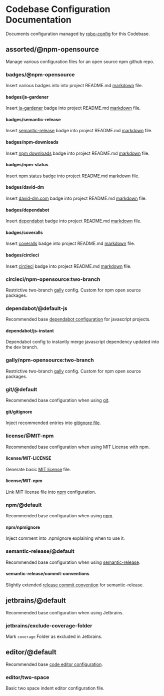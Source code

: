 # Codebase Configuration Documentation

Documents configuration managed by [robo-config](https://github.com/blackflux/robo-config) for this Codebase.

## assorted/@npm-opensource

Manage various configuration files for an open source npm github repo.

### badges/@npm-opensource

Insert various badges into into project README.md [markdown](https://en.wikipedia.org/wiki/Markdown) file.

#### badges/js-gardener

Insert [js-gardener](https://github.com/blackflux/js-gardener) badge into project README.md [markdown](https://en.wikipedia.org/wiki/Markdown) file.

#### badges/semantic-release

Insert [semantic-release](https://github.com/semantic-release/semantic-release) badge into project README.md [markdown](https://en.wikipedia.org/wiki/Markdown) file.

#### badges/npm-downloads

Insert [npm downloads](https://www.npmjs.com/) badge into project README.md [markdown](https://en.wikipedia.org/wiki/Markdown) file.

#### badges/npm-status

Insert [npm status](https://www.npmjs.com/) badge into project README.md [markdown](https://en.wikipedia.org/wiki/Markdown) file.

#### badges/david-dm

Insert [david-dm.com](https://david-dm.org/) badge into project README.md [markdown](https://en.wikipedia.org/wiki/Markdown) file.

#### badges/dependabot

Insert [dependabot](https://dependabot.com/) badge into project README.md [markdown](https://en.wikipedia.org/wiki/Markdown) file.

#### badges/coveralls

Insert [coveralls](https://coveralls.io/) badge into project README.md [markdown](https://en.wikipedia.org/wiki/Markdown) file.

#### badges/circleci

Insert [circleci](https://circleci.com/) badge into project README.md [markdown](https://en.wikipedia.org/wiki/Markdown) file.

### circleci/npm-opensource:two-branch

Restrictive two-branch [gally](https://github.com/loopmediagroup/gally#readme) config. Custom for npm open source packages.

### dependabot/@default-js

Recommended base [dependabot configuration](https://dependabot.com/) for javascript projects.

#### dependabot/js-instant

Dependabot config to instantly merge javascript dependency updated into the dev branch.

### gally/npm-opensource:two-branch

Restrictive two-branch [gally](https://github.com/loopmediagroup/gally#readme) config. Custom for npm open source packages.

### git/@default

Recommended base configuration when using [git](https://en.wikipedia.org/wiki/Git).

#### git/gitignore

Inject recommended entries into [gitignore file](https://help.github.com/en/articles/ignoring-files).

### license/@MIT-npm

Recommended base configuration when using MIT License with npm.

#### license/MIT-LICENSE

Generate basic [MIT license](https://en.wikipedia.org/wiki/MIT_License) file.

#### license/MIT-npm

Link MIT license file into [npm](https://www.npmjs.com/) configuration.

### npm/@default

Recommended base configuration when using [npm](https://www.npmjs.com/).

#### npm/npmignore

Inject comment into .npmignore explaining when to use it.

### semantic-release/@default

Recommended base configuration when using [semantic-release](https://github.com/semantic-release/semantic-release).

#### semantic-release/commit-conventions

Slightly extended [release commit convention](https://github.com/semantic-release/semantic-release#commit-message-format) for semantic-release.

## jetbrains/@default

Recommended base configuration when using Jetbrains.

### jetbrains/exclude-coverage-folder

Mark `coverage` Folder as excluded in Jetbrains.

## editor/@default

Recommended base [code editor configuration](https://editorconfig.org/).

### editor/two-space

Basic two space indent editor configuration file.

